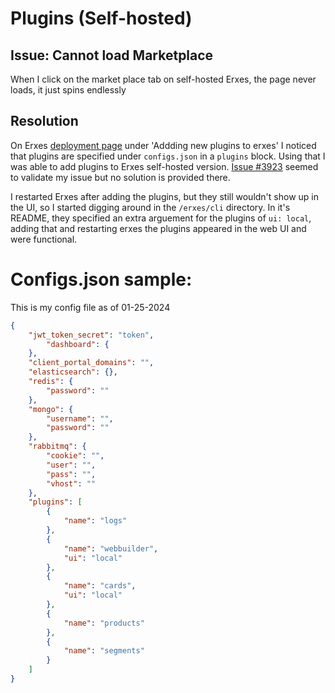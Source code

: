 # Plugins (Self-hosted)

## Issue: Cannot load Marketplace

When I click on the market place tab on self-hosted Erxes, the page never loads, it just spins endlessly

## Resolution

On Erxes [deployment page](https://docs.erxes.io/quickstart#deployment) under 'Addding new plugins to erxes' I noticed that plugins are specified under `configs.json` in a `plugins` block. Using that I was able to add plugins to Erxes self-hosted version. [Issue #3923](https://github.com/erxes/erxes/issues/3923) seemed to validate my issue but no solution is provided there. 

I restarted Erxes after adding the plugins, but they still wouldn't show up in the UI, so I started digging around in the `/erxes/cli` directory. In it's README, they specified an extra arguement for the plugins of `ui: local`, adding that and restarting erxes the plugins appeared in the web UI and were functional. 

# Configs.json sample: 

This is my config file as of 01-25-2024

```json
{
	"jwt_token_secret": "token",
        "dashboard": {
	},
	"client_portal_domains": "",
	"elasticsearch": {},
	"redis": {
		"password": ""
	},
	"mongo": {
		"username": "",
		"password": ""
	},
	"rabbitmq": {
		"cookie": "",
		"user": "",
		"pass": "",
		"vhost": ""
	},
	"plugins": [
		{
			"name": "logs"
		},
		{
			"name": "webbuilder",
			"ui": "local"
		},
		{
			"name": "cards",
			"ui": "local"
		},
		{
			"name": "products"
		},
		{
			"name": "segments"
		}
	]
}
```